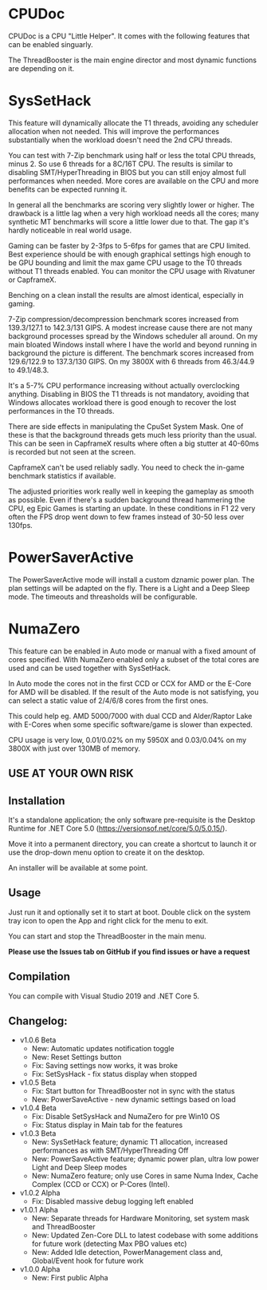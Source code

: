 ﻿# CPUDoc


CPUDoc is a CPU "Little Helper".
It comes with the following features that can be enabled singuarly.

The ThreadBooster is the main engine director and most dynamic functions are depending on it.

# SysSetHack

This feature will dynamically allocate the T1 threads, avoiding any scheduler allocation when not needed.
This will improve the performances substantially when the workload doesn't need the 2nd CPU threads.

You can test with 7-Zip benchmark using half or less the total CPU threads, minus 2. So use 6 threads for a 8C/16T CPU.
The results is similar to disabling SMT/HyperThreading in BIOS but you can still enjoy almost full performances when needed.
More cores are available on the CPU and more benefits can be expected running it.

In general all the benchmarks are scoring very slightly lower or higher.
The drawback is a little lag when a very high workload needs all the cores; many synthetic MT benchmarks will score a little lower due to that.
The gap it's hardly noticeable in real world usage.

Gaming can be faster by 2-3fps to 5-6fps for games that are CPU limited.
Best experience should be with enough graphical settings high enough to be GPU bounding and limit the max game CPU usage to the T0 threads without T1 threads enabled.
You can monitor the CPU usage with Rivatuner or CapframeX.

Benching on a clean install the results are almost identical, especially in gaming.

7-Zip compression/decompression benchmark scores increased from 139.3/127.1 to 142.3/131 GIPS.
A modest increase cause there are not many background processes spread by the Windows scheduler all around.
On my main bloated Windows install where I have the world and beyond running in background the picture is different.
The benchmark scores increased from 129.6/122.9 to 137.3/130 GIPS.
On my 3800X with 6 threads from 46.3/44.9 to 49.1/48.3.

It's a 5-7% CPU performance increasing without actually overclocking anything.
Disabling in BIOS the T1 threads is not mandatory, avoiding that Windows allocates workload there is good enough to recover the lost performances in the T0 threads.

There are side effects in manipulating the CpuSet System Mask.
One of these is that the background threads gets much less priority than the usual.
This can be seen in CapframeX results where often a big stutter at 40-60ms is recorded but not seen at the screen.

CapframeX can't be used reliably sadly.
You need to check the in-game benchmark statistics if available.

The adjusted priorities work really well in keeping the gameplay as smooth as possible.
Even if there's a sudden background thread hammering the CPU, eg Epic Games is starting an update.
In these conditions in F1 22 very often the FPS drop went down to few frames instead of 30-50 less over 130fps.

# PowerSaverActive

The PowerSaverActive mode will install a custom dznamic power plan.
The plan settings will be adapted on the fly.
There is a Light and a Deep Sleep mode.
The timeouts and threasholds will be configurable.

# NumaZero

This feature can be enabled in Auto mode or manual with a fixed amount of cores specified.
With NumaZero enabled only a subset of the total cores are used and can be used together with SysSetHack.

In Auto mode the cores not in the first CCD or CCX for AMD or the E-Core for AMD will be disabled.
If the result of the Auto mode is not satisfying, you can select a static value of 2/4/6/8 cores from the first ones.

This could help eg. AMD 5000/7000 with dual CCD and Alder/Raptor Lake with E-Cores when some specific software/game is slower than expected.

CPU usage is very low, 0.01/0.02% on my 5950X and 0.03/0.04% on my 3800X with just over 130MB of memory.


## **USE AT YOUR OWN RISK**


## Installation

It's a standalone application; the only software pre-requisite is the Desktop Runtime for .NET Core 5.0 (https://versionsof.net/core/5.0/5.0.15/).

Move it into a permanent directory, you can create a shortcut to launch it or use the drop-down menu option to create it on the desktop.

An installer will be available at some point.


## Usage

Just run it and optionally set it to start at boot.
Double click on the system tray icon to open the App and right click for the menu to exit.

You can start and stop the ThreadBooster in the main menu.

**Please use the Issues tab on GitHub if you find issues or have a request**


## Compilation

You can compile with Visual Studio 2019 and .NET Core 5.


## Changelog:

- v1.0.6 Beta
    - New: Automatic updates notification toggle
    - New: Reset Settings button
    - Fix: Saving settings now works, it was broke
    - Fix: SetSysHack - fix status display when stopped
- v1.0.5 Beta
    - Fix: Start button for ThreadBooster not in sync with the status
    - New: PowerSaveActive - new dynamic settings based on load
- v1.0.4 Beta
    - Fix: Disable SetSysHack and NumaZero for pre Win10 OS
    - Fix: Status display in Main tab for the features
- v1.0.3 Beta
    - New: SysSetHack feature; dynamic T1 allocation, increased performances as with SMT/HyperThreading Off
    - New: PowerSaveActive feature; dynamic power plan, ultra low power Light and Deep Sleep modes
    - New: NumaZero feature; only use Cores in same Numa Index, Cache Complex (CCD or CCX) or P-Cores (Intel).
- v1.0.2 Alpha
    - Fix: Disabled massive debug logging left enabled
- v1.0.1 Alpha
    - New: Separate threads for Hardware Monitoring, set system mask and ThreadBooster
    - New: Updated Zen-Core DLL to latest codebase with some additions for future work (detecting Max PBO values etc)
    - New: Added Idle detection, PowerManagement class and, Global/Event hook for future work
- v1.0.0 Alpha
    - New: First public Alpha
